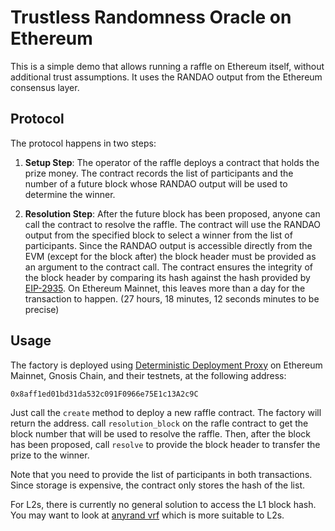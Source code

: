 # Trustless Randomness Oracle on Ethereum

This is a simple demo that allows running a raffle on Ethereum itself, without additional trust assumptions.
It uses the RANDAO output from the Ethereum consensus layer.

## Protocol

The protocol happens in two steps:

1. **Setup Step**: The operator of the raffle deploys a contract that holds the prize money.
   The contract records the list of participants and the number of a future block whose RANDAO output will be used to determine the winner.

2. **Resolution Step**: After the future block has been proposed, anyone can call the contract to resolve the raffle.
   The contract will use the RANDAO output from the specified block to select a winner from the list of participants.
   Since the RANDAO output is accessible directly from the EVM (except for the block after) the block header must be provided as an argument to the contract call. The contract ensures the integrity of the block header by comparing its hash against the hash provided by [EIP-2935]. On Ethereum Mainnet, this leaves more than a day for the transaction to happen. (27 hours, 18 minutes, 12 seconds minutes to be precise)

## Usage

The factory is deployed using [Deterministic Deployment Proxy] on Ethereum Mainnet, Gnosis Chain, and their testnets, at the following address:

```
0x8aff1ed01bd31da532c091F0966e75E1c13A2c9C
```

Just call the `create` method to deploy a new raffle contract. The factory will return the address.
call `resolution_block` on the rafle contract to get the block number that will be used to resolve the raffle.
Then, after the block has been proposed, call `resolve` to provide the block header to transfer the prize to the winner.

Note that you need to provide the list of participants in both transactions. Since storage is expensive, the contract only stores the hash of the list.
    
For L2s, there is currently no general solution to access the L1 block hash. You may want to look at [anyrand vrf] which is more suitable to L2s.

[EIP-2935]: https://eips.ethereum.org/EIPS/eip-2935
[Deterministic Deployment Proxy]: https://github.com/Arachnid/deterministic-deployment-proxy
[anyrand vrf]: https://anyrand.com/
